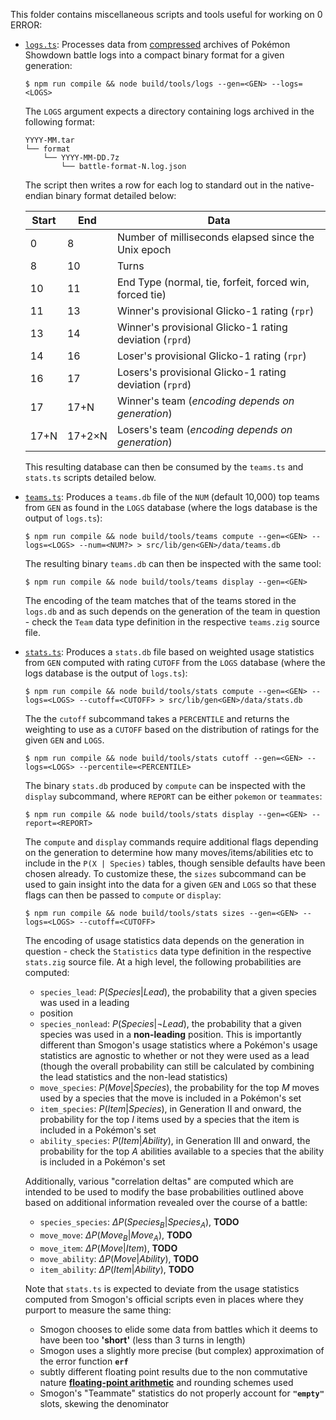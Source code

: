 This folder contains miscellaneous scripts and tools useful for working on 0 ERROR:

- [`logs.ts`](logs.ts): Processes data from
  [compressed](https://github.com/pkmn/stats/blob/main/tools/compress) archives of Pokémon Showdown
  battle logs into a compact binary format for a given generation:

      $ npm run compile && node build/tools/logs --gen=<GEN> --logs=<LOGS>

  The `LOGS` argument expects a directory containing logs archived in the following format:

      YYYY-MM.tar
      └── format
          └── YYYY-MM-DD.7z
              └── battle-format-N.log.json

  The script then writes a row for each log to standard out in the native-endian binary format
  detailed below:

  | Start | End    | Data                                                    |
  | ----- | ------ | ------------------------------------------------------- |
  | 0     | 8      | Number of milliseconds elapsed since the Unix epoch     |
  | 8     | 10     | Turns                                                   |
  | 10    | 11     | End Type (normal, tie, forfeit, forced win, forced tie) |
  | 11    | 13     | Winner's provisional Glicko-1 rating (`rpr`)            |
  | 13    | 14     | Winner's provisional Glicko-1 rating deviation (`rprd`) |
  | 14    | 16     | Loser's provisional Glicko-1 rating (`rpr`)             |
  | 16    | 17     | Losers's provisional Glicko-1 rating deviation (`rprd`) |
  | 17    | 17+N   | Winner's team (*encoding depends on generation*)        |
  | 17+N  | 17+2×N | Losers's team (*encoding depends on generation*)        |

  This resulting database can then be consumed by the `teams.ts` and `stats.ts` scripts detailed
  below.

- [`teams.ts`](teams.ts): Produces a `teams.db` file of the `NUM` (default 10,000) top teams from
  `GEN` as found in the `LOGS` database (where the logs database is the output of `logs.ts`):

      $ npm run compile && node build/tools/teams compute --gen=<GEN> --logs=<LOGS> --num=<NUM?> > src/lib/gen<GEN>/data/teams.db

  The resulting binary `teams.db` can then be inspected with the same tool:

      $ npm run compile && node build/tools/teams display --gen=<GEN>

  The encoding of the team matches that of the teams stored in the `logs.db` and as such depends on
  the generation of the team in question - check the `Team` data type definition in the respective
  `teams.zig` source file.

- [`stats.ts`](stats.ts): Produces a `stats.db` file based on weighted usage statistics from `GEN`
  computed with rating `CUTOFF` from the `LOGS` database (where the logs database is the output of
  `logs.ts`):

      $ npm run compile && node build/tools/stats compute --gen=<GEN> --logs=<LOGS> --cutoff=<CUTOFF> > src/lib/gen<GEN>/data/stats.db

    The  the `cutoff` subcommand takes a `PERCENTILE` and returns the weighting to use as a `CUTOFF`
    based on the distribution of ratings for the given `GEN` and `LOGS`.

      $ npm run compile && node build/tools/stats cutoff --gen=<GEN> --logs=<LOGS> --percentile=<PERCENTILE>

    The binary `stats.db` produced by `compute` can be inspected with the `display` subcommand,
    where `REPORT` can be either `pokemon` or `teammates`:

      $ npm run compile && node build/tools/stats display --gen=<GEN> --report=<REPORT>

    The `compute` and `display` commands require additional flags depending on the generation to
    determine how many moves/items/abilities etc to include in the `P(X | Species)` tables, though
    sensible defaults have been chosen already. To customize these, the  `sizes` subcommand can be
    used to gain insight into the data for a given `GEN` and `LOGS` so that these flags can then be
    passed to `compute` or `display`:

      $ npm run compile && node build/tools/stats sizes --gen=<GEN> --logs=<LOGS> --cutoff=<CUTOFF>

  The encoding of usage statistics data depends on the generation in question - check the
  `Statistics` data type definition in the respective `stats.zig` source file. At a high level, the
  following probabilities are computed:

  - `species_lead`: $P(Species | Lead)$, the probability that a given species was used in a leading
  - position
  - `species_nonlead`: $P(Species | \lnot Lead)$, the probability that a given species was used in
    a **non-leading** position. This is importantly different than Smogon's usage statistics where a
    Pokémon's usage statistics are agnostic to whether or not they were used as a lead (though the
    overall probability can still be calculated by combining the lead statistics and the non-lead
    statistics)
  - `move_species`:  $P(Move | Species)$, the probability for the top $M$ moves used by a species
    that the move is included in a Pokémon's set
  - `item_species`:  $P(Item | Species)$, in Generation II and onward, the probability for the top
    $I$ items used by a species that the item is included in a Pokémon's set
  - `ability_species`:  $P(Item | Ability)$, in Generation III and onward, the probability for the
    top $A$ abilities available to a species that the ability is included in a Pokémon's set

  Additionally, various "correlation deltas" are computed which are intended to be used to modify
  the base probabilities outlined above based on additional information revealed over the course of
  a battle:

  - `species_species`: $\Delta P(Species_B | Species_A)$, **TODO**
  - `move_move`: $\Delta P(Move_B | Move_A)$, **TODO**
  - `move_item`: $\Delta P(Move | Item)$, **TODO**
  - `move_ability`: $\Delta P(Move | Ability)$, **TODO**
  - `item_ability`: $\Delta P(Item | Ability)$, **TODO**

  Note that `stats.ts` is expected to deviate from the usage statistics computed from Smogon's
  official scripts even in places where they purport to measure the same thing:

  - Smogon chooses to elide some data from battles which it deems to have been too **'short'** (less
    than 3 turns in length)
  - Smogon uses a slightly more precise (but complex) approximation of the error function **`erf`**
  - subtly different floating point results due to the non commutative nature [**floating-point
    arithmetic**](https://en.wikipedia.org/wiki/Floating-point_arithmetic) and rounding schemes used
  - Smogon's "Teammate" statistics do not properly account for **`"empty"`** slots, skewing the
    denominator
